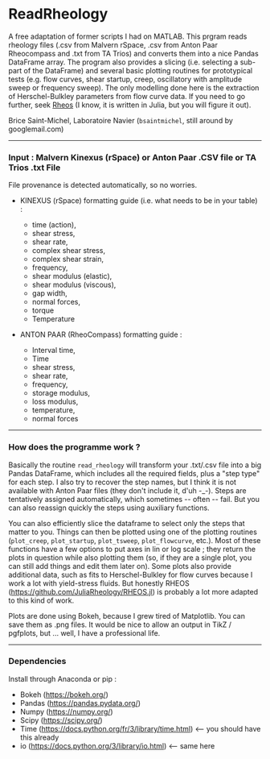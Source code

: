 # ReadRheology

A free adaptation of former scripts I had on MATLAB. This prgram reads rheology files (.csv from Malvern rSpace, .csv from Anton Paar Rheocompass and .txt from TA Trios) and converts them into a nice Pandas DataFrame array. The program also provides a slicing (i.e. selecting a sub-part of the DataFrame) and several basic plotting routines for prototypical tests (e.g. flow curves, shear startup, creep, oscillatory with amplitude sweep or frequency sweep). The only modelling done here is the extraction of Herschel-Bulkley parameters from flow curve data. If you need to go further, seek [Rheos](https://github.com/JuliaRheology) (I know, it is written in Julia, but you will figure it out).

Brice Saint-Michel, Laboratoire Navier (`bsaintmichel`, still around by googlemail.com)

--------------------------------------------------------

### Input : Malvern Kinexus (rSpace) or Anton Paar .CSV file or TA Trios .txt File

File provenance is detected automatically, so no worries.

* KINEXUS (rSpace) formatting guide (i.e. what needs to be in your table) :
  * time (action), 
  * shear stress, 
  * shear rate, 
  * complex shear stress, 
  * complex shear strain,
  * frequency,
  * shear modulus (elastic),
  * shear modulus (viscous),
  * gap width,
  * normal forces,
  * torque
  * Temperature

* ANTON PAAR (RheoCompass) formatting guide :
  * Interval time,
  * Time
  * shear stress,
  * shear rate,
  * frequency,
  * storage modulus,
  * loss modulus,
  * temperature,
  * normal forces

--------------------------------------------------------

### How does the programme work ?

Basically the routine `read_rheology` will transform your .txt/.csv file into a big Pandas DataFrame, which includes all the required fields, plus a "step type" for each step. I also try to recover the step names, but I think it is not available with Anton Paar files (they don't include it, d'uh -_-). Steps are tentatively assigned automatically, which sometimes -- often -- fail. But you can also reassign quickly the steps using auxiliary functions. 

You can also efficiently slice the dataframe to select only the steps that matter to you. Things can then be plotted using one of the plotting routines (`plot_creep`, `plot_startup`, `plot_tsweep`, `plot_flowcurve`, etc.). Most of these functions have a few options to put axes in lin or log scale ; they return the plots in question while also plotting them (so, if they are a single plot, you can still add things and edit them later on). Some plots also provide additional data, such as fits to Herschel-Bulkley for flow curves because I work a lot with yield-stress fluids. But honestly RHEOS (https://github.com/JuliaRheology/RHEOS.jl) is probably a lot more adapted to this kind of work. 

Plots are done using Bokeh, because I grew tired of Matplotlib. You can save them as .png files. It would be nice to allow an output in TikZ / pgfplots, but ... well, I have a professional life.

-----------------------------------------------------

### Dependencies 

Install through Anaconda or pip : 

* Bokeh (https://bokeh.org/)
* Pandas (https://pandas.pydata.org/)
* Numpy (https://numpy.org/)
* Scipy (https://scipy.org/)
* Time (https://docs.python.org/fr/3/library/time.html) <-- you should have this already
* io (https://docs.python.org/3/library/io.html) <-- same here 
